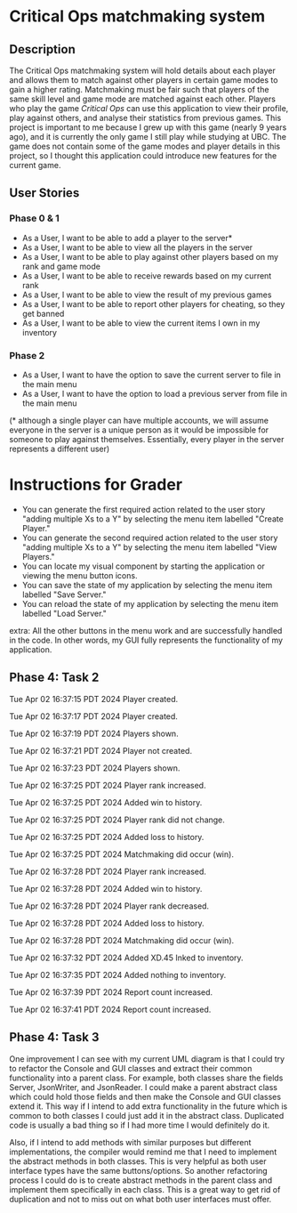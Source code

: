 # Critical Ops matchmaking system

## Description

The Critical Ops matchmaking system will hold details about each player
and allows them to match against other players in certain game modes to gain a higher rating.
Matchmaking must be fair such that players of the same skill level and game mode are
matched against each other. Players who play the game *Critical Ops* 
can use this application to view their profile, play against others, 
and analyse their statistics from previous games. This project is important to
me because I grew up with this game (nearly 9 years ago), and it is 
currently the only game I still play while studying at UBC. The game
does not contain some of the game modes and player details in this project, so I thought this application 
could introduce  new features for the current game.

## User Stories

### Phase 0 & 1

- As a User, I want to be able to add a player to the server*
- As a User, I want to be able to view all the players in the server
- As a User, I want to be able to play against other players based on my rank and game mode
- As a User, I want to be able to receive rewards based on my current rank
- As a User, I want to be able to view the result of my previous games
- As a User, I want to be able to report other players for cheating, so they get banned
- As a User, I want to be able to view the current items I own in my inventory

### Phase 2

- As a User, I want to have the option to save the current server to file in the main menu
- As a User, I want to have the option to load a previous server from file in the main menu

(* although a single player can have multiple accounts, we will assume 
everyone in the server is a unique person as it would be impossible for 
someone to play against themselves. Essentially, every player in the server
represents a different user)

# Instructions for Grader

- You can generate the first required action related to the user story "adding multiple Xs to a Y" by 
selecting the menu item labelled "Create Player."
- You can generate the second required action related to the user story "adding multiple Xs to a Y" by
selecting the menu item labelled "View Players."
- You can locate my visual component by starting the application or viewing the menu button icons.
- You can save the state of my application by selecting the menu item labelled "Save Server."
- You can reload the state of my application by selecting the menu item labelled "Load Server."

extra: All the other buttons in the menu work and are successfully handled in the code. In other
words, my GUI fully represents the functionality of my application.


## Phase 4: Task 2

Tue Apr 02 16:37:15 PDT 2024
Player created.

Tue Apr 02 16:37:17 PDT 2024
Player created.

Tue Apr 02 16:37:19 PDT 2024
Players shown.

Tue Apr 02 16:37:21 PDT 2024
Player not created.

Tue Apr 02 16:37:23 PDT 2024
Players shown.

Tue Apr 02 16:37:25 PDT 2024
Player rank increased.

Tue Apr 02 16:37:25 PDT 2024
Added win to history.

Tue Apr 02 16:37:25 PDT 2024
Player rank did not change.

Tue Apr 02 16:37:25 PDT 2024
Added loss to history.

Tue Apr 02 16:37:25 PDT 2024
Matchmaking did occur (win).

Tue Apr 02 16:37:28 PDT 2024
Player rank increased.

Tue Apr 02 16:37:28 PDT 2024
Added win to history.

Tue Apr 02 16:37:28 PDT 2024
Player rank decreased.

Tue Apr 02 16:37:28 PDT 2024
Added loss to history.

Tue Apr 02 16:37:28 PDT 2024
Matchmaking did occur (win).

Tue Apr 02 16:37:32 PDT 2024
Added XD.45 Inked to inventory.

Tue Apr 02 16:37:35 PDT 2024
Added nothing to inventory.

Tue Apr 02 16:37:39 PDT 2024
Report count increased.

Tue Apr 02 16:37:41 PDT 2024
Report count increased.

## Phase 4: Task 3

One improvement I can see with my current UML diagram is that I 
could try to refactor the Console and GUI classes and extract their
common functionality into a parent class. For example, both classes
share the fields Server, JsonWriter, and JsonReader. I could make a parent
abstract class which could hold those fields and then make the Console
and GUI classes extend it. This way if I intend to add extra functionality
in the future which is common to both classes I could just add it in the abstract
class. Duplicated code is usually a bad thing so if I had more time I would
definitely do it. 

Also, if I intend to add methods with similar purposes
but different implementations, the compiler would remind me that I need
to implement the abstract methods in both classes. This is very helpful
as both user interface types have the same buttons/options. So another
refactoring process I could do is to create abstract methods in the 
parent class and implement them specifically in each class. This is a 
great way to get rid of duplication and not to miss out on what both
user interfaces must offer. 